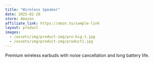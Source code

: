 ```yaml
---
title: "Wireless Speaker"
date: 2025-02-28
store: Amazon
affiliate_link: https://amzn.to/sample-link
layout: product
images:
  - /assets/img/product-img/pro-big-1.jpg
  - /assets/img/product-img/product1.jpg
---
```

Premium wireless earbuds with noise cancellation and long battery life.
